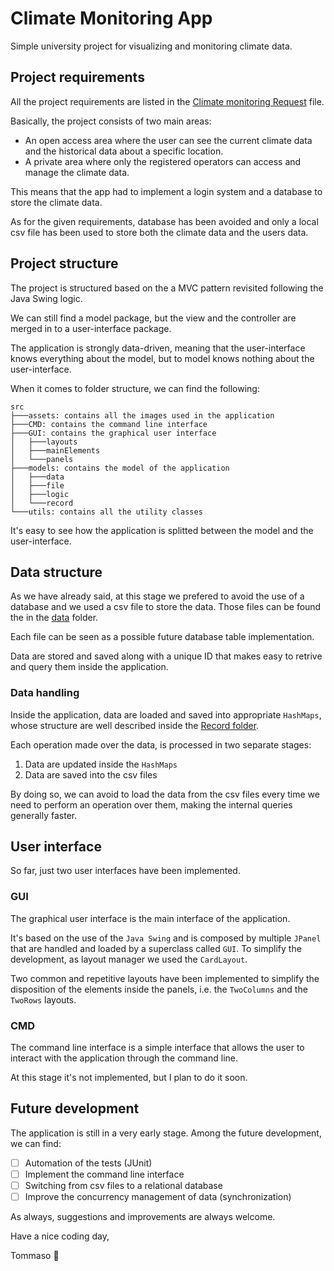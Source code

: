 # Climate Monitoring App

Simple university project for visualizing and monitoring climate data.

## Project requirements

All the project requirements are listed in the [Climate monitoring Request](./Climate%20monitoring%20Request.pdf) file.

Basically, the project consists of two main areas:

- An open access area where the user can see the current climate data and the historical data about a specific location.
- A private area where only the registered operators can access and manage the climate data.

This means that the app had to implement a login system and a database to store the climate data.

As for the given requirements, database has been avoided and only a local csv file has been used to store both the climate data and the users data.

## Project structure

The project is structured based on the a MVC pattern revisited following the Java Swing logic.

We can still find a model package, but the view and the controller are merged in to a user-interface package.

The application is strongly data-driven, meaning that the user-interface knows everything about the model, but to model knows nothing about the user-interface.

When it comes to folder structure, we can find the following:

```
src
├───assets: contains all the images used in the application
├───CMD: contains the command line interface
├───GUI: contains the graphical user interface
│   ├───layouts
│   ├───mainElements
│   └───panels
├───models: contains the model of the application
│   ├───data
│   ├───file
│   ├───logic
│   └───record
└───utils: contains all the utility classes
```

It's easy to see how the application is splitted between the model and the user-interface.

## Data structure

As we have already said, at this stage we prefered to avoid the use of a database and we used a csv file to store the data. Those files can be found the in the [data](./data) folder.

Each file can be seen as a possible future database table implementation.

Data are stored and saved along with a unique ID that makes easy to retrive and query them inside the application.

### Data handling

Inside the application, data are loaded and saved into appropriate `HashMaps`, whose structure are well described inside the [Record folder](./src/models/record).

Each operation made over the data, is processed in two separate stages:

1. Data are updated inside the `HashMaps`
2. Data are saved into the csv files

By doing so, we can avoid to load the data from the csv files every time we need to perform an operation over them, making the internal queries generally faster.

## User interface

So far, just two user interfaces have been implemented.

### GUI

The graphical user interface is the main interface of the application.

It's based on the use of the `Java Swing` and is composed by multiple `JPanel` that are handled and loaded by a superclass called `GUI`. To simplify the development, as layout manager we used the `CardLayout`.

Two common and repetitive layouts have been implemented to simplify the disposition of the elements inside the panels, i.e. the `TwoColumns` and the `TwoRows` layouts.

### CMD

The command line interface is a simple interface that allows the user to interact with the application through the command line.

At this stage it's not implemented, but I plan to do it soon.

## Future development

The application is still in a very early stage. Among the future development, we can find:

- [ ] Automation of the tests (JUnit)
- [ ] Implement the command line interface
- [ ] Switching from csv files to a relational database
- [ ] Improve the concurrency management of data (synchronization)

As always, suggestions and improvements are always welcome.

Have a nice coding day,

Tommaso :panda_face: